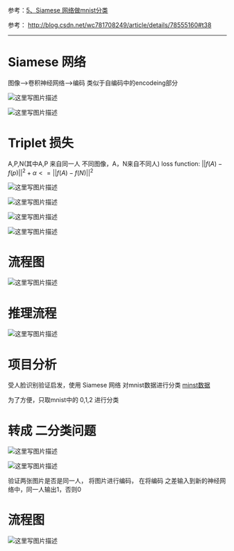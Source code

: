 参考：[5、Siamese 网络做mnist分类](https://github.com/fengzhongyouxia/TensorExpand/tree/master/TensorExpand/%E9%A1%B9%E7%9B%AE%E7%BB%83%E4%B9%A0/5%E3%80%81Siamese%20%E7%BD%91%E7%BB%9C%E5%81%9Amnist%E5%88%86%E7%B1%BB)

参考：
http://blog.csdn.net/wc781708249/article/details/78555160#t38


----------

# Siamese 网络
图像–>卷积神经网络–>编码
类似于自编码中的encodeing部分

![这里写图片描述](http://img.blog.csdn.net/20180114212622598?watermark/2/text/aHR0cDovL2Jsb2cuY3Nkbi5uZXQvd2M3ODE3MDgyNDk=/font/5a6L5L2T/fontsize/400/fill/I0JBQkFCMA==/dissolve/70/gravity/SouthEast)

![这里写图片描述](http://img.blog.csdn.net/20180114212628822?watermark/2/text/aHR0cDovL2Jsb2cuY3Nkbi5uZXQvd2M3ODE3MDgyNDk=/font/5a6L5L2T/fontsize/400/fill/I0JBQkFCMA==/dissolve/70/gravity/SouthEast)

# Triplet 损失
A,P,N(其中A,P 来自同一人 不同图像，A，N来自不同人)
loss function: $||f(A)−f(p)||^2+α<=||f(A)−f(N)||^2$

![这里写图片描述](http://img.blog.csdn.net/20180114214808659?watermark/2/text/aHR0cDovL2Jsb2cuY3Nkbi5uZXQvd2M3ODE3MDgyNDk=/font/5a6L5L2T/fontsize/400/fill/I0JBQkFCMA==/dissolve/70/gravity/SouthEast)

![这里写图片描述](http://img.blog.csdn.net/20180114214817663?watermark/2/text/aHR0cDovL2Jsb2cuY3Nkbi5uZXQvd2M3ODE3MDgyNDk=/font/5a6L5L2T/fontsize/400/fill/I0JBQkFCMA==/dissolve/70/gravity/SouthEast)

![这里写图片描述](http://img.blog.csdn.net/20180114214823443?watermark/2/text/aHR0cDovL2Jsb2cuY3Nkbi5uZXQvd2M3ODE3MDgyNDk=/font/5a6L5L2T/fontsize/400/fill/I0JBQkFCMA==/dissolve/70/gravity/SouthEast)

![这里写图片描述](http://img.blog.csdn.net/20180114214829229?watermark/2/text/aHR0cDovL2Jsb2cuY3Nkbi5uZXQvd2M3ODE3MDgyNDk=/font/5a6L5L2T/fontsize/400/fill/I0JBQkFCMA==/dissolve/70/gravity/SouthEast)

# 流程图

![这里写图片描述](http://img.blog.csdn.net/20180114223457440?watermark/2/text/aHR0cDovL2Jsb2cuY3Nkbi5uZXQvd2M3ODE3MDgyNDk=/font/5a6L5L2T/fontsize/400/fill/I0JBQkFCMA==/dissolve/70/gravity/SouthEast)

# 推理流程
![这里写图片描述](https://github.com/fengzhongyouxia/TensorExpand/blob/master/TensorExpand/%E9%A1%B9%E7%9B%AE%E7%BB%83%E4%B9%A0/5%E3%80%81Siamese%20%E7%BD%91%E7%BB%9C%E5%81%9Amnist%E5%88%86%E7%B1%BB/%E6%8E%A8%E7%90%86%E6%B5%81%E7%A8%8B.png)

# 项目分析
受人脸识别验证启发，使用 Siamese 网络 对mnist数据进行分类
[minst数据](https://pan.baidu.com/disk/home?#list/path=/%E6%9C%BA%E5%99%A8%E5%AD%A6%E4%B9%A0/%E6%9C%BA%E5%99%A8%E5%AD%A6%E4%B9%A0%E6%95%B0%E6%8D%AE&vmode=list)

为了方便，只取mnist中的 0,1,2 进行分类

# 转成 二分类问题

![这里写图片描述](http://img.blog.csdn.net/20180130094954207?watermark/2/text/aHR0cDovL2Jsb2cuY3Nkbi5uZXQvd2M3ODE3MDgyNDk=/font/5a6L5L2T/fontsize/400/fill/I0JBQkFCMA==/dissolve/70/gravity/SouthEast)                 

![这里写图片描述](http://img.blog.csdn.net/20180130094224139?watermark/2/text/aHR0cDovL2Jsb2cuY3Nkbi5uZXQvd2M3ODE3MDgyNDk=/font/5a6L5L2T/fontsize/400/fill/I0JBQkFCMA==/dissolve/70/gravity/SouthEast)         

验证两张图片是否是同一人，
将图片进行编码，  在将编码 之差输入到新的神经网络中，同一人输出1，否则0    

# 流程图
![这里写图片描述](http://img.blog.csdn.net/20180130100742411?watermark/2/text/aHR0cDovL2Jsb2cuY3Nkbi5uZXQvd2M3ODE3MDgyNDk=/font/5a6L5L2T/fontsize/400/fill/I0JBQkFCMA==/dissolve/70/gravity/SouthEast)     
